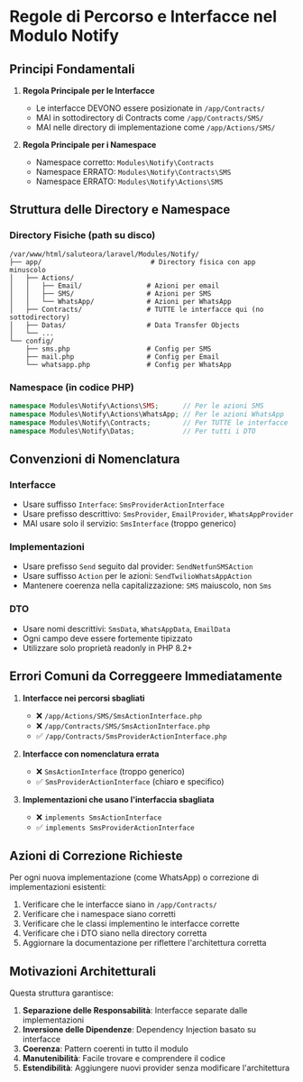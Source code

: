 # Regole di Percorso e Interfacce nel Modulo Notify

## Principi Fondamentali

1. **Regola Principale per le Interfacce**
   - Le interfacce DEVONO essere posizionate in `/app/Contracts/`
   - MAI in sottodirectory di Contracts come `/app/Contracts/SMS/`
   - MAI nelle directory di implementazione come `/app/Actions/SMS/`

2. **Regola Principale per i Namespace**
   - Namespace corretto: `Modules\Notify\Contracts`
   - Namespace ERRATO: `Modules\Notify\Contracts\SMS`
   - Namespace ERRATO: `Modules\Notify\Actions\SMS`

## Struttura delle Directory e Namespace

### Directory Fisiche (path su disco)
```
/var/www/html/saluteora/laravel/Modules/Notify/
├── app/                           # Directory fisica con app minuscolo
│   ├── Actions/                  
│   │   ├── Email/                # Azioni per email
│   │   ├── SMS/                  # Azioni per SMS
│   │   └── WhatsApp/             # Azioni per WhatsApp
│   ├── Contracts/                # TUTTE le interfacce qui (no sottodirectory)
│   ├── Datas/                    # Data Transfer Objects
│   └── ...
└── config/
    ├── sms.php                   # Config per SMS
    ├── mail.php                  # Config per Email
    └── whatsapp.php              # Config per WhatsApp
```

### Namespace (in codice PHP)
```php
namespace Modules\Notify\Actions\SMS;      // Per le azioni SMS
namespace Modules\Notify\Actions\WhatsApp; // Per le azioni WhatsApp
namespace Modules\Notify\Contracts;        // Per TUTTE le interfacce
namespace Modules\Notify\Datas;            // Per tutti i DTO
```

## Convenzioni di Nomenclatura

### Interfacce
- Usare suffisso `Interface`: `SmsProviderActionInterface`
- Usare prefisso descrittivo: `SmsProvider`, `EmailProvider`, `WhatsAppProvider`
- MAI usare solo il servizio: `SmsInterface` (troppo generico)

### Implementazioni
- Usare prefisso `Send` seguito dal provider: `SendNetfunSMSAction`
- Usare suffisso `Action` per le azioni: `SendTwilioWhatsAppAction`
- Mantenere coerenza nella capitalizzazione: `SMS` maiuscolo, non `Sms`

### DTO
- Usare nomi descrittivi: `SmsData`, `WhatsAppData`, `EmailData`
- Ogni campo deve essere fortemente tipizzato
- Utilizzare solo proprietà readonly in PHP 8.2+

## Errori Comuni da Correggeere Immediatamente

1. **Interfacce nei percorsi sbagliati**
   - ❌ `/app/Actions/SMS/SmsActionInterface.php`
   - ❌ `/app/Contracts/SMS/SmsActionInterface.php`
   - ✅ `/app/Contracts/SmsProviderActionInterface.php`

2. **Interfacce con nomenclatura errata**
   - ❌ `SmsActionInterface` (troppo generico)
   - ✅ `SmsProviderActionInterface` (chiaro e specifico)

3. **Implementazioni che usano l'interfaccia sbagliata**
   - ❌ `implements SmsActionInterface`
   - ✅ `implements SmsProviderActionInterface`

## Azioni di Correzione Richieste

Per ogni nuova implementazione (come WhatsApp) o correzione di implementazioni esistenti:

1. Verificare che le interfacce siano in `/app/Contracts/`
2. Verificare che i namespace siano corretti
3. Verificare che le classi implementino le interfacce corrette
4. Verificare che i DTO siano nella directory corretta
5. Aggiornare la documentazione per riflettere l'architettura corretta

## Motivazioni Architetturali

Questa struttura garantisce:

1. **Separazione delle Responsabilità**: Interfacce separate dalle implementazioni
2. **Inversione delle Dipendenze**: Dependency Injection basato su interfacce
3. **Coerenza**: Pattern coerenti in tutto il modulo
4. **Manutenibilità**: Facile trovare e comprendere il codice
5. **Estendibilità**: Aggiungere nuovi provider senza modificare l'architettura
